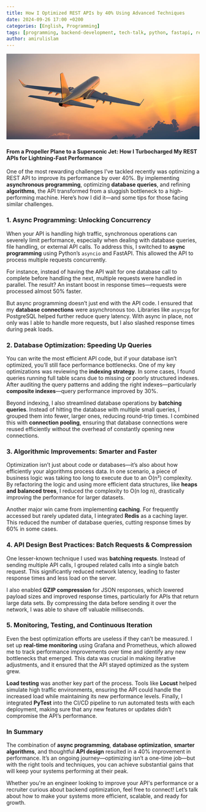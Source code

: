 ```yaml
---
title: How I Optimized REST APIs by 40% Using Advanced Techniques
date: 2024-09-26 17:00 +0200
categories: [English, Programming]
tags: [programming, backend-development, tech-talk, python, fastapi, rest-api, optimization, experience]
author: amirulislam
---
```


<img src="/assets/img/plane.jpg" alt="optimized rest-apis" width="600">

#### From a Propeller Plane to a Supersonic Jet: How I Turbocharged My REST APIs for Lightning-Fast Performance

One of the most rewarding challenges I’ve tackled recently was optimizing a REST API to improve its performance by over 40%. By implementing **asynchronous programming**, optimizing **database queries**, and refining **algorithms**, the API transformed from a sluggish bottleneck to a high-performing machine. Here’s how I did it—and some tips for those facing similar challenges.

### 1. Async Programming: Unlocking Concurrency
When your API is handling high traffic, synchronous operations can severely limit performance, especially when dealing with database queries, file handling, or external API calls. To address this, I switched to **async programming** using Python’s `asyncio` and FastAPI. This allowed the API to process multiple requests concurrently. 

For instance, instead of having the API wait for one database call to complete before handling the next, multiple requests were handled in parallel. The result? An instant boost in response times—requests were processed almost 50% faster.

But async programming doesn’t just end with the API code. I ensured that my **database connections** were asynchronous too. Libraries like `asyncpg` for PostgreSQL helped further reduce query latency. With async in place, not only was I able to handle more requests, but I also slashed response times during peak loads.

### 2. Database Optimization: Speeding Up Queries
You can write the most efficient API code, but if your database isn’t optimized, you’ll still face performance bottlenecks. One of my key optimizations was reviewing the **indexing strategy**. In some cases, I found queries running full table scans due to missing or poorly structured indexes. After auditing the query patterns and adding the right indexes—particularly **composite indexes**—query performance improved by 30%.

Beyond indexing, I also streamlined database operations by **batching queries**. Instead of hitting the database with multiple small queries, I grouped them into fewer, larger ones, reducing round-trip times. I combined this with **connection pooling**, ensuring that database connections were reused efficiently without the overhead of constantly opening new connections.

### 3. Algorithmic Improvements: Smarter and Faster
Optimization isn’t just about code or databases—it’s also about how efficiently your algorithms process data. In one scenario, a piece of business logic was taking too long to execute due to an O(n²) complexity. By refactoring the logic and using more efficient data structures, like **heaps and balanced trees**, I reduced the complexity to O(n log n), drastically improving the performance for larger datasets.

Another major win came from implementing **caching**. For frequently accessed but rarely updated data, I integrated **Redis** as a caching layer. This reduced the number of database queries, cutting response times by 60% in some cases.

### 4. API Design Best Practices: Batch Requests & Compression
One lesser-known technique I used was **batching requests**. Instead of sending multiple API calls, I grouped related calls into a single batch request. This significantly reduced network latency, leading to faster response times and less load on the server.

I also enabled **GZIP compression** for JSON responses, which lowered payload sizes and improved response times, particularly for APIs that return large data sets. By compressing the data before sending it over the network, I was able to shave off valuable milliseconds.

### 5. Monitoring, Testing, and Continuous Iteration
Even the best optimization efforts are useless if they can’t be measured. I set up **real-time monitoring** using Grafana and Prometheus, which allowed me to track performance improvements over time and identify any new bottlenecks that emerged. This data was crucial in making iterative adjustments, and it ensured that the API stayed optimized as the system grew.

**Load testing** was another key part of the process. Tools like **Locust** helped simulate high traffic environments, ensuring the API could handle the increased load while maintaining its new performance levels. Finally, I integrated **PyTest** into the CI/CD pipeline to run automated tests with each deployment, making sure that any new features or updates didn’t compromise the API’s performance.

### In Summary
The combination of **async programming**, **database optimization**, **smarter algorithms**, and thoughtful **API design** resulted in a 40% improvement in performance. It’s an ongoing journey—optimizing isn’t a one-time job—but with the right tools and techniques, you can achieve substantial gains that will keep your systems performing at their peak.

Whether you're an engineer looking to improve your API's performance or a recruiter curious about backend optimization, feel free to connect! Let’s talk about how to make your systems more efficient, scalable, and ready for growth.
